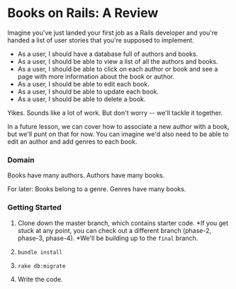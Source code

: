 # Books on Rails: A Review

Imagine you've just landed your first job as a Rails developer and you're handed a list of user stories that you're supposed to implement. 

* As a user, I should have a database full of authors and books.
* As a user, I should be able to view a list of all the authors and books. 
* As a user, I should be able to click on each author or book and see a page with more information about the book or author. 
* As a user, I should be able to edit each book.
* As a user, I should be able to update each book.
* As a user, I should be able to delete a book. 

Yikes. Sounds like a lot of work. But don't worry -- we'll tackle it together. 

In a future lesson, we can cover how to associate a new author with a book, but we'll punt on that for now. You can imagine we'd also need to be able to edit an author and add genres to each book.

### Domain
Books have many authors.
Authors have many books.

For later: 
Books belong to a genre.
Genres have many books. 

### Getting Started
1. Clone down the master branch, which contains starter code.
*If you get stuck at any point, you can check out a different branch (phase-2, phase-3, phase-4).
*We'll be building up to the `final` branch. 

2. `bundle install`
3. `rake db:migrate`
4. Write the code.